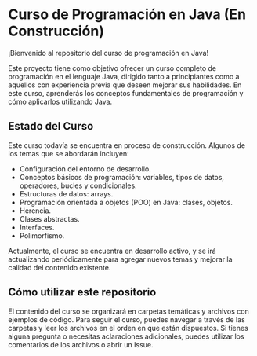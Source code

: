 # Curso de Programación en Java (En Construcción)

¡Bienvenido al repositorio del curso de programación en Java!

Este proyecto tiene como objetivo ofrecer un curso completo de programación en el lenguaje Java, dirigido tanto a principiantes como a aquellos con experiencia previa que deseen mejorar sus habilidades. En este curso, aprenderás los conceptos fundamentales de programación y cómo aplicarlos utilizando Java.

## Estado del Curso

Este curso todavía se encuentra en proceso de construcción. Algunos de los temas que se abordarán incluyen:

- Configuración del entorno de desarrollo.
- Conceptos básicos de programación: variables, tipos de datos, operadores, bucles y condicionales.
- Estructuras de datos: arrays.
- Programación orientada a objetos (POO) en Java: clases, objetos.
- Herencia.
- Clases abstractas.
- Interfaces.
- Polimorfismo.

Actualmente, el curso se encuentra en desarrollo activo, y se irá actualizando periódicamente para agregar nuevos temas y mejorar la calidad del contenido existente.

## Cómo utilizar este repositorio

El contenido del curso se organizará en carpetas temáticas y archivos con ejemplos de código. Para seguir el curso, puedes navegar a través de las carpetas y leer los archivos en el orden en que están dispuestos. Si tienes alguna pregunta o necesitas aclaraciones adicionales, puedes utilizar los comentarios de los archivos o abrir un Issue.

